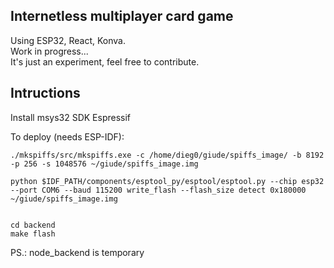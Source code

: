 ## Internetless multiplayer card game
Using ESP32, React, Konva.  
Work in progress...  
It's just an experiment, feel free to contribute.

## Intructions
Install msys32 SDK Espressif  

To deploy (needs ESP-IDF):
	
	./mkspiffs/src/mkspiffs.exe -c /home/dieg0/giude/spiffs_image/ -b 8192 -p 256 -s 1048576 ~/giude/spiffs_image.img
	
	python $IDF_PATH/components/esptool_py/esptool/esptool.py --chip esp32 --port COM6 --baud 115200 write_flash --flash_size detect 0x180000 ~/giude/spiffs_image.img

	
	cd backend
	make flash

PS.: node_backend is temporary
